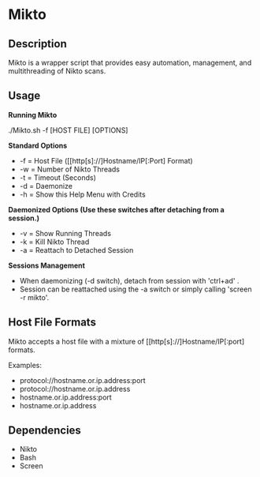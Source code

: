 Mikto
=====

Description
-----------
Mikto is a wrapper script that provides easy automation, management, and multithreading of Nikto scans.

Usage
-----
**Running Mikto**

./Mikto.sh -f [HOST FILE] [OPTIONS]

**Standard Options**
* -f = Host File ([[http[s]://]Hostname/IP[:Port] Format)
* -w = Number of Nikto Threads
* -t = Timeout (Seconds)
* -d = Daemonize
* -h = Show this Help Menu with Credits

**Daemonized Options (Use these switches after detaching from a session.)**
* -v = Show Running Threads
* -k = Kill Nikto Thread
* -a = Reattach to Detached Session

**Sessions Management**
* When daemonizing (-d switch), detach from session with 'ctrl+ad' .
* Session can be reattached using the -a switch or simply calling 'screen -r mikto'.

Host File Formats
-----------------
Mikto accepts a host file with a mixture of [[http[s]://]Hostname/IP[:port] formats.

Examples:
* protocol://hostname.or.ip.address:port
* protocol://hostname.or.ip.address
* hostname.or.ip.address:port
* hostname.or.ip.address

Dependencies
------------
* Nikto
* Bash
* Screen
